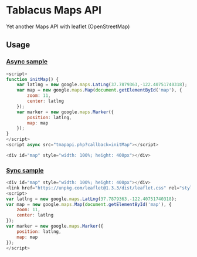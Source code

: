 # Tablacus Maps API

Yet another Maps API with leaflet (OpenStreetMap)

## Usage

### [Async sample](http://tmapapi.netlify.com/async.html)

```js
<script>
function initMap() {
    var latlng = new google.maps.LatLng(37.7879363,-122.40751740318);
    var map = new google.maps.Map(document.getElementById('map'), {
        zoom: 11,
        center: latlng
    });
    var marker = new google.maps.Marker({
        position: latlng,
        map: map
    });
}
</script>
<script async src="tmapapi.php?callback=initMap"></script>

<div id="map" style="width: 100%; height: 400px"></div>
```

### [Sync sample](http://tmapapi.netlify.com/sync.html)

```js
<div id="map" style="width: 100%; height: 400px"></div>
<link href="https://unpkg.com/leaflet@1.3.3/dist/leaflet.css" rel="stylesheet" /><script src="https://unpkg.com/leaflet@1.3.3/dist/leaflet.js"></script><script src="tmapapi.php"></script>
<script>
var latlng = new google.maps.LatLng(37.7879363,-122.40751740318);
var map = new google.maps.Map(document.getElementById('map'), {
    zoom: 11,
    center: latlng
});
var marker = new google.maps.Marker({
    position: latlng,
    map: map
});
</script>
```
